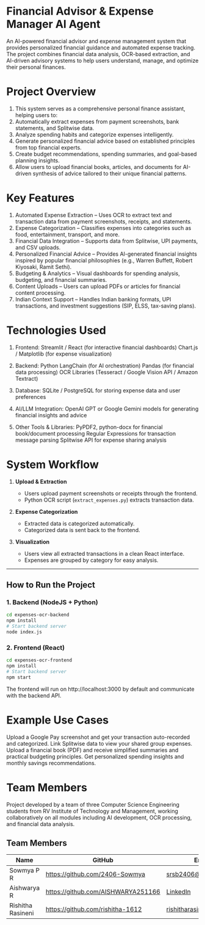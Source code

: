 # Financial Advisor & Expense Manager AI Agent

An AI-powered financial advisor and expense management system that provides personalized financial guidance and automated expense tracking. The project combines financial data analysis, OCR-based extraction, and AI-driven advisory systems to help users understand, manage, and optimize their personal finances.

# Project Overview

1. This system serves as a comprehensive personal finance assistant, helping users to:
2. Automatically extract expenses from payment screenshots, bank statements, and Splitwise data.
3. Analyze spending habits and categorize expenses intelligently.
4. Generate personalized financial advice based on established principles from top financial experts.
5. Create budget recommendations, spending summaries, and goal-based planning insights.
6. Allow users to upload financial books, articles, and documents for AI-driven synthesis of advice tailored to their unique financial patterns.

# Key Features

1. Automated Expense Extraction – Uses OCR to extract text and transaction data from payment screenshots, receipts, and statements.
2. Expense Categorization – Classifies expenses into categories such as food, entertainment, transport, and more.
3. Financial Data Integration – Supports data from Splitwise, UPI payments, and CSV uploads.
4. Personalized Financial Advice – Provides AI-generated financial insights inspired by popular financial philosophies (e.g., Warren Buffett, Robert Kiyosaki, Ramit Sethi).
5. Budgeting & Analytics – Visual dashboards for spending analysis, budgeting, and financial summaries.
6. Content Uploads – Users can upload PDFs or articles for financial content processing.
7. Indian Context Support – Handles Indian banking formats, UPI transactions, and investment suggestions (SIP, ELSS, tax-saving plans).

# Technologies Used

1. Frontend:
Streamlit / React (for interactive financial dashboards)
Chart.js / Matplotlib (for expense visualization)

2. Backend:
Python
LangChain (for AI orchestration)
Pandas (for financial data processing)
OCR Libraries (Tesseract / Google Vision API / Amazon Textract)

3. Database:
SQLite / PostgreSQL for storing expense data and user preferences

4. AI/LLM Integration:
OpenAI GPT or Google Gemini models for generating financial insights and advice

5. Other Tools & Libraries:
PyPDF2, python-docx for financial book/document processing
Regular Expressions for transaction message parsing
Splitwise API for expense sharing analysis

# System Workflow

1. **Upload & Extraction**  
   - Users upload payment screenshots or receipts through the frontend.  
   - Python OCR script (`extract_expenses.py`) extracts transaction data.

2. **Expense Categorization**  
   - Extracted data is categorized automatically.  
   - Categorized data is sent back to the frontend.

3. **Visualization**  
   - Users view all extracted transactions in a clean React interface.  
   - Expenses are grouped by category for easy analysis.

---

## How to Run the Project

### 1. Backend (NodeJS + Python)
```bash
cd expenses-ocr-backend
npm install
# Start backend server
node index.js
```
### 2. Frontend (React)
```bash
cd expenses-ocr-frontend
npm install
# Start backend server
npm start
```
The frontend will run on http://localhost:3000 by default and communicate with the backend API.

# Example Use Cases

Upload a Google Pay screenshot and get your transaction auto-recorded and categorized.
Link Splitwise data to view your shared group expenses.
Upload a financial book (PDF) and receive simplified summaries and practical budgeting principles.
Get personalized spending insights and monthly savings recommendations.

# Team Members
Project developed by a team of three Computer Science Engineering students from RV Institute of Technology and Management, working collaboratively on all modules including AI development, OCR processing, and financial data analysis.

## Team Members

| Name              | GitHub                              | Email ID                                               |
|-------------------|-------------------------------------|--------------------------------------------------------|
| Sowmya P R        | https://github.com/2406-Sowmya      | srsb2406@gmail.com                                     |
| Aishwarya R       | https://github.com/AISHWARYA251166  | [LinkedIn](https://www.linkedin.com/in/linkedin2/)     |
| Rishitha Rasineni | https://github.com/rishitha-1612    | rishitharasineni@gmail.com                             |

